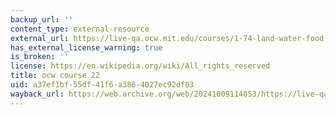 ```yaml
---
backup_url: ''
content_type: external-resource
external_url: https://live-qa.ocw.mit.edu/courses/1-74-land-water-food-and-climate-fall-2020/
has_external_license_warning: true
is_broken: ''
license: https://en.wikipedia.org/wiki/All_rights_reserved
title: ocw course 22
uid: a37ef1bf-55df-41f6-a386-4027ec92df03
wayback_url: https://web.archive.org/web/20241009114053/https://live-qa.ocw.mit.edu/courses/1-74-land-water-food-and-climate-fall-2020/
---
```

